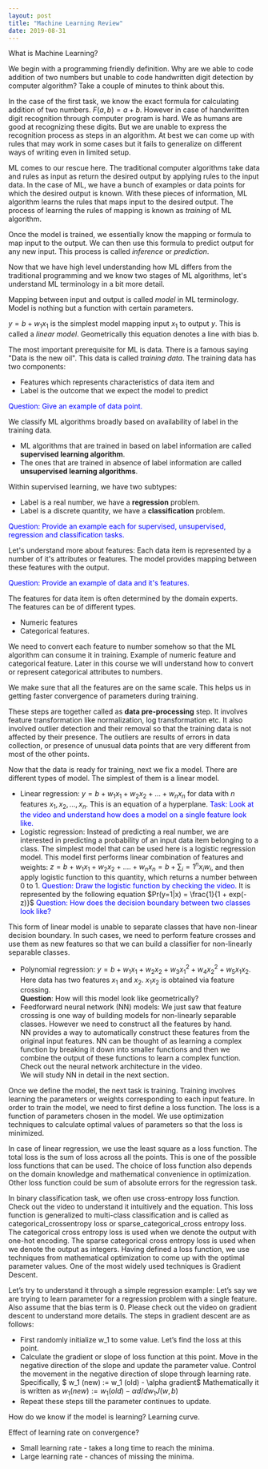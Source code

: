 ```yaml
---
layout: post
title: "Machine Learning Review"
date: 2019-08-31
---
```

What is Machine Learning?

We begin with a programming friendly definition. Why are we able to code 
addition of two numbers but unable to code handwritten digit detection 
by computer algorithm? Take a couple of minutes to think about this.

In the case of the first task, we know the exact formula for calculating 
addition of two numbers.  $F(a, b)= a + b$.  However in case of handwritten 
digit recognition through computer program is hard.  We as humans are good 
at recognizing these digits. But we are unable to express the recognition 
process as steps in an algorithm. At best we can come up with rules that 
may work in some cases but it fails to generalize on different ways of 
writing even in limited setup.

ML comes to our rescue here.  The traditional computer algorithms take 
data and rules as input as return the desired output by applying rules to 
the input data.  In the case of ML, we have a bunch of examples or data 
points for which the desired output is known. With these pieces of 
information, ML algorithm learns the rules that maps input to the 
desired output.  The process of learning the rules of mapping is known 
as *training* of ML algorithm.

Once the model is trained, we essentially know the mapping or formula 
to map input to the output. We can then use this formula to predict 
output for any new input.  This process is called *inference* or 
*prediction*.

Now that we have high level understanding how ML differs from the 
traditional programming and we know two stages of ML algorithms, 
let's understand ML terminology in a bit more detail. 

Mapping between input and output is called *model* in ML terminology. 
Model is nothing but a function with certain parameters.

$y = b + w_1 x_1$ is the simplest model mapping input $x_1$ to output 
$y$.  This is called a *linear model*.  Geometrically this equation 
denotes a line with bias b.

The most important prerequisite for ML is data.  There is a famous 
saying "Data is the new oil".  This data is called *training data*. 
The training data has two components: 
* Features which represents characteristics of data item and 
* Label is the outcome that we expect the model to predict

<span style="color:blue">Question: Give an example of data point.</span>

We classify ML algorithms broadly based on availability of label in 
the training data. 
* ML algorithms that are trained in based on label 
information are called **supervised learning algorithm**.  
* The ones that are trained in absence of label information are 
called **unsupervised learning algorithms**.

Within supervised learning, we have two subtypes:
* Label is a real number, we have a **regression** problem.
* Label is a discrete quantity, we have a **classification** problem.

<span style="color:blue">Question: Provide an example each for supervised, 
  unsupervised, regression and classification tasks.</span>

Let's understand more about features: Each data item is represented 
by a number of it's attributes or features.  The model provides mapping 
between these features with the output.

<span style="color:blue">Question: Provide an example of data and it's 
  features.</span>

The features for data item is often determined by the domain experts.  
The features can be of different types.
* Numeric features
* Categorical features.

We need to convert each feature to number somehow so that the ML 
algorithm can consume it in training. Example of numeric feature 
and categorical feature.  Later in this course we will understand 
how to convert or represent categorical attributes to numbers.  

We make sure that all the features are on the same scale.  This 
helps us in getting faster convergence of parameters during training.

These steps are together called as **data pre-processing** step. It 
involves feature transformation like normalization, log transformation 
etc.  It also involved outlier detection and their removal so that the 
training data is not affected by their presence. The outliers are 
results of errors in data collection, or presence of unusual data 
points that are very different from most of the other points.

Now that the data is ready for training, next we fix a model.  There 
are different types of model. The simplest of them is a linear model.  
* Linear regression: $y = b + w_1 x_1 + w_2 x_2 + ... + w_n x_n$ for 
data with $n$ features ${x_1, x_2, \ldots, x_n}$.   This is an 
equation of a hyperplane.  <span style="color:blue">Task: 
  Look at the video and understand how does a model on a single 
  feature look like.</span>
* Logistic regression: Instead of predicting a real number, we are 
interested in predicting a probability of an input data item belonging 
to a class.  The simplest model that can be used here is a logistic 
regression model.  This model first performs linear combination of 
features and weights: $z = b + w_1 x_1 + w_2 x_2 + …. + w_n x_n = 
b + \sum_i=1^n x_i w_i$, and then apply logistic function to this 
quantity, which returns a number between 0 to 1. 
<span style="color:blue">Question: Draw the logistic function 
  by checking the video.</span> 
It is represented by the following equation 
$Pr(y=1|x) = \frac{1}{1 + exp(-z)}$ 
<span style="color:blue">Question: How does the 
decision boundary between two classes look like?</span>

This form of linear model is unable to separate classes that have 
non-linear decision boundary.  In such cases, we need to perform 
feature crosses and use them as new features so that we can build 
a classifier for non-linearly separable classes.  
* Polynomial regression: $y = b + w_1 x_1 + w_2 x_2 +  w_3 x_1^2 + w_4 x_2^2 + w_5 x_1 x_2$.  
Here data has two features $x_1$ and $x_2$.  $x_1 x_2$ is obtained via feature crossing.  
**Question**: How will this model look like geometrically?
* Feedforward neural network (NN) models: We just saw that feature 
crossing is one way of building models for non-linearly separable 
classes.  However we need to construct all the features by hand.  
NN provides a way to automatically construct these features from 
the original input features.  NN can be thought of as learning a 
complex function by breaking it down into smaller functions and 
then we combine the output of these functions to learn a complex 
function.  Check out the neural network architecture in the video.  
We will study NN in detail in the next section. 

Once we define the model, the next task is training.  Training 
involves learning the parameters or weights corresponding to each 
input feature.  In order to train the model, we need to first 
define a loss function.  The loss is a function of parameters 
chosen in the model.  We use optimization techniques to calculate 
optimal values of parameters so that the loss is minimized. 

In case of linear regression, we use the least square as a loss 
function.  The total loss is the sum of loss across all the points. 
This is one of the possible loss functions that can be used.  The 
choice of loss function also depends on the domain knowledge and 
mathematical convenience in optimization.  Other loss function 
could be sum of absolute errors for the regression task.

In binary classification task, we often use cross-entropy loss function.  
Check out the video to understand it intuitively and the equation. This 
loss function is generalized to multi-class classification and is called 
as categorical_crossentropy loss or sparse_categorical_cross entropy loss.  
The categorical cross entropy loss is used when we denote the output with 
one-hot encoding.  The sparse categorical cross entropy loss is used when 
we denote the output as integers. Having defined a loss function, we use 
techniques from mathematical optimization to come up with the optimal 
parameter values.  One of the most widely used techniques is Gradient 
Descent.  

Let’s try to understand it through a simple regression example: Let’s say 
we are trying to learn parameter for a regression problem with a single 
feature.  Also assume that the bias term is 0.  Please check out the 
video on gradient descent to understand more details.  The steps in 
gradient descent are as follows:
* First randomly initialize w_1 to some value. Let’s find the loss at 
this point. 
* Calculate the gradient or slope of loss function at this point.
Move in the negative direction of the slope and update the parameter 
value. Control the movement in the negative direction of slope through 
learning rate.  Specifically,
$ w_1 (new) := w_1 (old) - \alpha gradient$
Mathematically it is written as 
$w_1 (new) := w_1 (old) - \alpha d/dw_1 J(w, b)$
* Repeat these steps till the parameter continues to update.

How do we know if the model is learning?
Learning curve.

Effect of learning rate on convergence?
* Small learning rate - takes a long time to reach the minima.
* Large learning rate - chances of missing the minima.
